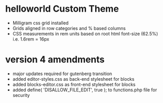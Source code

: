 # helloworld Custom Theme
- Milligram css grid installed
- Grids aligned in row categories and % based columns
- CSS measurements in rem units based on root html font-size (62.5%) i.e. 1.6rem = 16px

# version 4 amendments
- major updates required for gutenberg transition
- added editor-styles.css as back-end stylesheet for blocks
- added blocks-editor.css as front-end stylesheet for blocks
- added define( 'DISALLOW_FILE_EDIT', true ); to functions.php file for security
